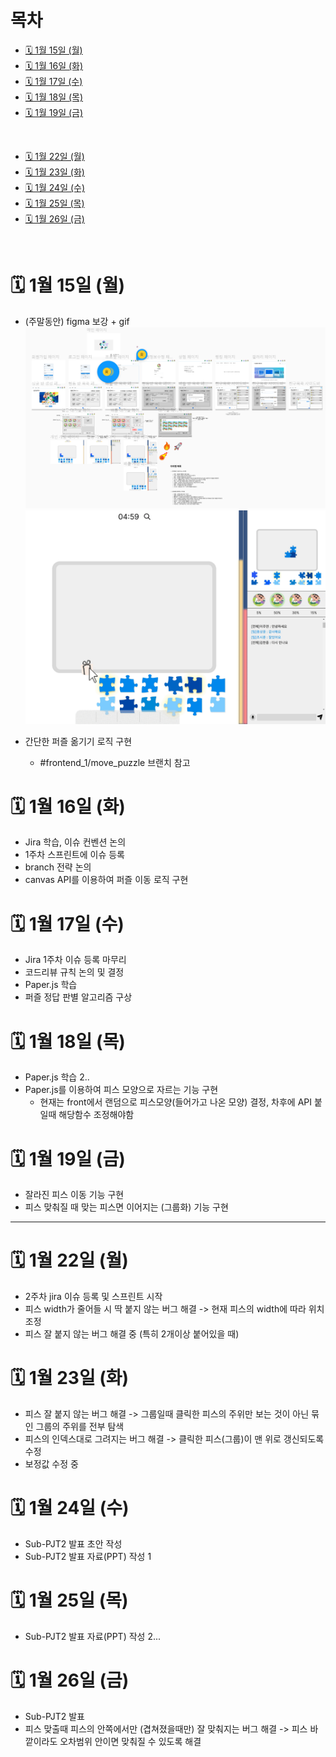 # 목차

- [🗓️ 1월 15일 (월)](#%EF%B8%8F-1월-15일-월)
- [🗓️ 1월 16일 (화)](#%EF%B8%8F-1월-16일-화)
- [🗓️ 1월 17일 (수)](#%EF%B8%8F-1월-17일-수)
- [🗓️ 1월 18일 (목)](#%EF%B8%8F-1월-18일-목)
- [🗓️ 1월 19일 (금)](#%EF%B8%8F-1월-19일-금)
<br />

- [🗓️ 1월 22일 (월)](#%EF%B8%8F-1월-22일-월)
- [🗓️ 1월 23일 (화)](#%EF%B8%8F-1월-23일-화)
- [🗓️ 1월 24일 (수)](#%EF%B8%8F-1월-24일-수)
- [🗓️ 1월 25일 (목)](#%EF%B8%8F-1월-25일-목)
- [🗓️ 1월 26일 (금)](#%EF%B8%8F-1월-26일-금)

<br />

# 🗓️ 1월 15일 (월)

- (주말동안) figma 보강 + gif
  <img src="./img/240115_1.PNG" />
  <img src="./img/240115_2.gif" />

- 간단한 퍼즐 옮기기 로직 구현
  - #frontend_1/move_puzzle 브랜치 참고

# 🗓️ 1월 16일 (화)

- Jira 학습, 이슈 컨벤션 논의
- 1주차 스프린트에 이슈 등록
- branch 전략 논의
- canvas API를 이용하여 퍼즐 이동 로직 구현

# 🗓️ 1월 17일 (수)

- Jira 1주차 이슈 등록 마무리
- 코드리뷰 규칙 논의 및 결정
- Paper.js 학습
- 퍼즐 정답 판별 알고리즘 구상

# 🗓️ 1월 18일 (목)

- Paper.js 학습 2..
- Paper.js를 이용하여 피스 모양으로 자르는 기능 구현
  - 현재는 front에서 랜덤으로 피스모양(들어가고 나온 모양) 결정, 차후에 API 붙일때 해당함수 조정해야함

# 🗓️ 1월 19일 (금)

- 잘라진 피스 이동 기능 구현
- 피스 맞춰질 때 맞는 피스면 이어지는 (그룹화) 기능 구현

---

# 🗓️ 1월 22일 (월)

- 2주차 jira 이슈 등록 및 스프린트 시작
- 피스 width가 줄어들 시 딱 붙지 않는 버그 해결
  -> 현재 피스의 width에 따라 위치 조정
- 피스 잘 붙지 않는 버그 해결 중 (특히 2개이상 붙어있을 때)

# 🗓️ 1월 23일 (화)

- 피스 잘 붙지 않는 버그 해결
  -> 그룹일때 클릭한 피스의 주위만 보는 것이 아닌 묶인 그룹의 주위를 전부 탐색
- 피스의 인덱스대로 그려지는 버그 해결
  -> 클릭한 피스(그룹)이 맨 위로 갱신되도록 수정 
- 보정값 수정 중

# 🗓️ 1월 24일 (수)

- Sub-PJT2 발표 초안 작성
- Sub-PJT2 발표 자료(PPT) 작성 1

# 🗓️ 1월 25일 (목)

- Sub-PJT2 발표 자료(PPT) 작성 2...

# 🗓️ 1월 26일 (금)

- Sub-PJT2 발표
- 피스 맞출때 피스의 안쪽에서만 (겹쳐졌을때만) 잘 맞춰지는 버그 해결
  -> 피스 바깥이라도 오차범위 안이면 맞춰질 수 있도록 해결
